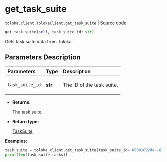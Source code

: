 # get_task_suite
`toloka.client.TolokaClient.get_task_suite` | [Source code](https://github.com/Toloka/toloka-kit/blob/v1.2.2/src/client/__init__.py#L2845)

```python
get_task_suite(self, task_suite_id: str)
```

Gets task suite data from Toloka.

## Parameters Description

| Parameters | Type | Description |
| :----------| :----| :-----------|
`task_suite_id`|**str**|<p>The ID of the task suite.</p>

* **Returns:**

  The task suite.

* **Return type:**

  [TaskSuite](toloka.client.task_suite.TaskSuite.md)

**Examples:**


```python
task_suite = toloka_client.get_task_suite(task_suite_id='00001092da--61ef030400c684132d0da0dc')
print(len(task_suite.tasks))
```
